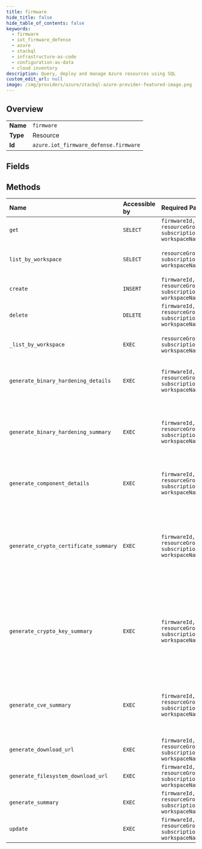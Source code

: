 ```yaml
---
title: firmware
hide_title: false
hide_table_of_contents: false
keywords:
  - firmware
  - iot_firmware_defense
  - azure    
  - stackql
  - infrastructure-as-code
  - configuration-as-data
  - cloud inventory
description: Query, deploy and manage Azure resources using SQL
custom_edit_url: null
image: /img/providers/azure/stackql-azure-provider-featured-image.png
---
```

  
    

## Overview
<table><tbody>
<tr><td><b>Name</b></td><td><code>firmware</code></td></tr>
<tr><td><b>Type</b></td><td>Resource</td></tr>
<tr><td><b>Id</b></td><td><code>azure.iot_firmware_defense.firmware</code></td></tr>
</tbody></table>

## Fields
## Methods
| Name | Accessible by | Required Params | Description |
|:-----|:--------------|:----------------|:------------|
| `get` | `SELECT` | `firmwareId, resourceGroupName, subscriptionId, workspaceName` | Get firmware. |
| `list_by_workspace` | `SELECT` | `resourceGroupName, subscriptionId, workspaceName` | Lists all of firmwares inside a workspace. |
| `create` | `INSERT` | `firmwareId, resourceGroupName, subscriptionId, workspaceName` | The operation to create a firmware. |
| `delete` | `DELETE` | `firmwareId, resourceGroupName, subscriptionId, workspaceName` | The operation to delete a firmware. |
| `_list_by_workspace` | `EXEC` | `resourceGroupName, subscriptionId, workspaceName` | Lists all of firmwares inside a workspace. |
| `generate_binary_hardening_details` | `EXEC` | `firmwareId, resourceGroupName, subscriptionId, workspaceName` | The operation to get binary hardening details for a firmware. |
| `generate_binary_hardening_summary` | `EXEC` | `firmwareId, resourceGroupName, subscriptionId, workspaceName` | The operation to list the binary hardening summary percentages for a firmware. |
| `generate_component_details` | `EXEC` | `firmwareId, resourceGroupName, subscriptionId, workspaceName` | The operation to get component details for a firmware. |
| `generate_crypto_certificate_summary` | `EXEC` | `firmwareId, resourceGroupName, subscriptionId, workspaceName` | The operation to provide a high level summary of the discovered cryptographic certificates reported for the firmware image. |
| `generate_crypto_key_summary` | `EXEC` | `firmwareId, resourceGroupName, subscriptionId, workspaceName` | The operation to provide a high level summary of the discovered cryptographic keys reported for the firmware image. |
| `generate_cve_summary` | `EXEC` | `firmwareId, resourceGroupName, subscriptionId, workspaceName` | The operation to provide a high level summary of the CVEs reported for the firmware image. |
| `generate_download_url` | `EXEC` | `firmwareId, resourceGroupName, subscriptionId, workspaceName` | The operation to a url for file download. |
| `generate_filesystem_download_url` | `EXEC` | `firmwareId, resourceGroupName, subscriptionId, workspaceName` | The operation to a url for tar file download. |
| `generate_summary` | `EXEC` | `firmwareId, resourceGroupName, subscriptionId, workspaceName` | The operation to get a scan summary. |
| `update` | `EXEC` | `firmwareId, resourceGroupName, subscriptionId, workspaceName` | The operation to update firmware. |
